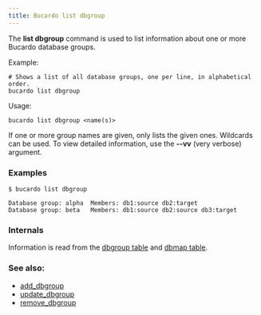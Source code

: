 ```yaml
---
title: Bucardo list dbgroup
---
```


The **list dbgroup** command is used to list information about one or more Bucardo database groups.

Example:

    # Shows a list of all database groups, one per line, in alphabetical order.
    bucardo list dbgroup

Usage:

    bucardo list dbgroup <name(s)>

If one or more group names are given, only lists the given ones. Wildcards can be used. To view detailed information, use the **--vv** (very verbose) argument.

### Examples

    $ bucardo list dbgroup

    Database group: alpha  Members: db1:source db2:target
    Database group: beta   Members: db1:source db2:source db3:target

### Internals

Information is read from the [dbgroup table](/Bucardo/schema/dbgroup) and
[dbmap table](/Bucardo/schema/dbmap).

### See also:

-   [add_dbgroup](/Bucardo/cli/add_dbgroup)
-   [update_dbgroup](/Bucardo/cli/update_dbgroup)
-   [remove_dbgroup](/Bucardo/cli/remove_dbgroup)
